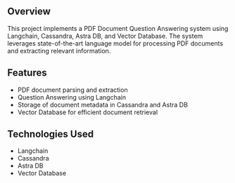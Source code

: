 ## Overview

This project implements a PDF Document Question Answering system using Langchain, Cassandra, Astra DB, and Vector Database. 
The system leverages state-of-the-art language model for processing PDF documents and extracting relevant information.

## Features

- PDF document parsing and extraction
- Question Answering using Langchain
- Storage of document metadata in Cassandra and Astra DB
- Vector Database for efficient document retrieval

## Technologies Used

- Langchain
- Cassandra
- Astra DB
- Vector Database
